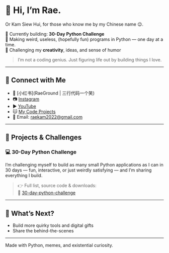 # 👋 Hi, I’m Rae.  
Or Kam Siew Hui, for those who know me by my Chinese name 😉.

🎯 Currently building: **30-Day Python Challenge**  
🧪 Making weird, useless, (hopefully fun) programs in Python — one day at a time.  
🎨 Challenging my **creativity**, ideas, and sense of humor

> I’m not a coding genius. Just figuring life out by building things I love.

---

## 🔗 Connect with Me

- 🌸 [小红书](RaeGround | 三行代码一个笑)  
- 📷 [Instagram](https://www.instagram.com/_raeground_/)  
- ▶️ [YouTube](https://www.youtube.com/@raekam-ksh)  
- 🐱 [My Code Projects](https://github.com/kamsiewhui/30-day-python-challenge)  
- 💌 Email: raekam2022@gmail.com

---

## 🧠 Projects & Challenges

### 💻 30-Day Python Challenge

I’m challenging myself to build as many small Python applications as I can in 30 days — fun, interactive, or just weirdly satisfying — and I’m sharing everything I build.

> 👉 Full list, source code & downloads:  
> 📂 [30-day-python-challenge](https://github.com/kamsiewhui/30-day-python-challenge)

---

## 🌱 What’s Next?

- Build more quirky tools and digital gifts  
- Share the behind-the-scenes  
---

Made with Python, memes, and existential curiosity.
